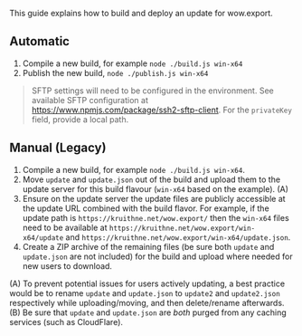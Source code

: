 This guide explains how to build and deploy an update for wow.export.

## Automatic
1) Compile a new build, for example `node ./build.js win-x64`
2) Publish the new build, `node ./publish.js win-x64`

> SFTP settings will need to be configured in the environment. See available SFTP configuration at https://www.npmjs.com/package/ssh2-sftp-client. For the `privateKey` field, provide a local path.

## Manual (Legacy)

1) Compile a new build, for example `node ./build.js win-x64`.
2) Move `update` and `update.json` out of the build and upload them to the update server for this build flavour (`win-x64` based on the example). (A)
3) Ensure on the update server the update files are publicly accessible at the update URL combined with the build flavor. For example, if the update path is `https://kruithne.net/wow.export/` then the `win-x64` files need to be available at `https://kruithne.net/wow.export/win-x64/update` and `https://kruithne.net/wow.export/win-x64/update.json`.
4) Create a ZIP archive of the remaining files (be sure both `update` and `update.json` are not included) for the build and upload where needed for new users to download.

(A) To prevent potential issues for users actively updating, a best practice would be to rename `update` and `update.json` to `update2` and `update2.json` respectively while uploading/moving, and then delete/rename afterwards.
(B) Be sure that `update` and `update.json` are *both* purged from any caching services (such as CloudFlare).